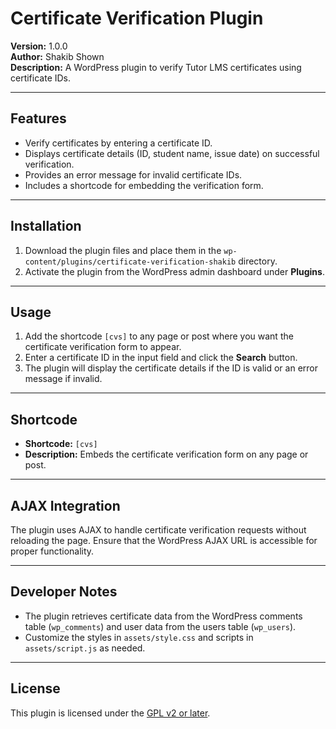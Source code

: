 # Certificate Verification Plugin

**Version:** 1.0.0  
**Author:** Shakib Shown  
**Description:** A WordPress plugin to verify Tutor LMS certificates using certificate IDs.

---

## Features
- Verify certificates by entering a certificate ID.
- Displays certificate details (ID, student name, issue date) on successful verification.
- Provides an error message for invalid certificate IDs.
- Includes a shortcode for embedding the verification form.

---

## Installation
1. Download the plugin files and place them in the `wp-content/plugins/certificate-verification-shakib` directory.
2. Activate the plugin from the WordPress admin dashboard under **Plugins**.

---

## Usage
1. Add the shortcode `[cvs]` to any page or post where you want the certificate verification form to appear.
2. Enter a certificate ID in the input field and click the **Search** button.
3. The plugin will display the certificate details if the ID is valid or an error message if invalid.

---

## Shortcode
- **Shortcode:** `[cvs]`
- **Description:** Embeds the certificate verification form on any page or post.

---

## AJAX Integration
The plugin uses AJAX to handle certificate verification requests without reloading the page. Ensure that the WordPress AJAX URL is accessible for proper functionality.

---

## Developer Notes
- The plugin retrieves certificate data from the WordPress comments table (`wp_comments`) and user data from the users table (`wp_users`).
- Customize the styles in `assets/style.css` and scripts in `assets/script.js` as needed.

---

## License
This plugin is licensed under the [GPL v2 or later](https://www.gnu.org/licenses/gpl-2.0.html).

